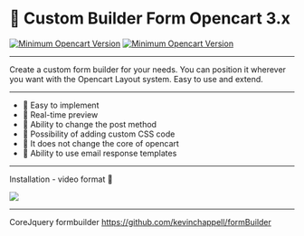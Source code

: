 # 🛒 Custom Builder Form Opencart 3.x

[![Minimum Opencart Version](https://img.shields.io/badge/Opencart-%3E%3D%203.X-green)](https://www.opencart.com/index.php?route=common/home)
[![Minimum Opencart Version](https://img.shields.io/badge/Donate-Buy%20me%20a%20coffee%2C%20Thanks!!-orange)](https://www.buymeacoffee.com/davidev)

---
Create a custom form builder for your needs. You can position it wherever you want with the Opencart Layout system. Easy to use and extend.

---
- 📖 Easy to implement
- 📖 Real-time preview
- 📖 Ability to change the post method
- 📖 Possibility of adding custom CSS code
- 📖 It does not change the core of opencart
- 📖 Ability to use email response templates
---
Installation - video format 📑

[![](http://img.youtube.com/vi/2WyS9nhrJaU/0.jpg)](http://www.youtube.com/watch?v=2WyS9nhrJaU "Custom Build Form Opencart 3.x Video guide Installation and usage")

---
CoreJquery formbuilder https://github.com/kevinchappell/formBuilder
